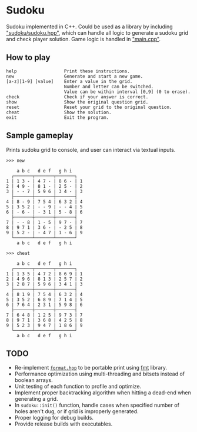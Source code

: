 # Sudoku

Sudoku implemented in C++. Could be used as a library by including ["sudoku/sudoku.hpp"](include/sudoku.hpp), which can handle all logic to generate a sudoku grid and check player solution. Game logic is handled in ["main.cpp"](src/main.cpp). 

## How to play

```text
help                  Print these instructions.
new                   Generate and start a new game.
[a-z][1-9] [value]    Enter a value in the grid.
                      Number and letter can be switched.
                      Value can be within interval [0,9] (0 to erase).
check                 Check if your answer is correct.
show                  Show the original question grid.
reset                 Reset your grid to the original question.
cheat                 Show the solution.
exit                  Exit the program.
```

## Sample gameplay

Prints sudoku grid to console, and user can interact via textual inputs.

```text
>>> new

    a b c   d e f   g h i
  ┌───────┬───────┬───────┐
1 | 1 3 - | 4 7 - | 8 6 - | 1
2 | 4 9 - | 8 1 - | 2 5 - | 2
3 | - - 7 | 5 9 6 | 3 4 - | 3
  ├───────┼───────┼───────┤
4 | 8 - 9 | 7 5 4 | 6 3 2 | 4
5 | 3 5 2 | - - 9 | - - 4 | 5
6 | - 6 - | - 3 1 | 5 - 8 | 6
  ├───────┼───────┼───────┤
7 | - - 8 | 1 - 5 | 9 7 - | 7
8 | 9 7 1 | 3 6 - | - 2 5 | 8
9 | 5 2 - | - 4 7 | 1 - 6 | 9
  └───────┴───────┴───────┘
    a b c   d e f   g h i

>>> cheat

    a b c   d e f   g h i
  ┌───────┬───────┬───────┐
1 | 1 3 5 | 4 7 2 | 8 6 9 | 1
2 | 4 9 6 | 8 1 3 | 2 5 7 | 2
3 | 2 8 7 | 5 9 6 | 3 4 1 | 3
  ├───────┼───────┼───────┤
4 | 8 1 9 | 7 5 4 | 6 3 2 | 4
5 | 3 5 2 | 6 8 9 | 7 1 4 | 5
6 | 7 6 4 | 2 3 1 | 5 9 8 | 6
  ├───────┼───────┼───────┤
7 | 6 4 8 | 1 2 5 | 9 7 3 | 7
8 | 9 7 1 | 3 6 8 | 4 2 5 | 8
9 | 5 2 3 | 9 4 7 | 1 8 6 | 9
  └───────┴───────┴───────┘
    a b c   d e f   g h i
```

## TODO

- Re-implement [`format.hpp`](include/format.hpp) to be portable print using [fmt](https://github.com/fmtlib/fmt) library.
- Performance optimization using multi-threading and bitsets instead of boolean arrays.
- Unit testing of each function to profile and optimize.
- Implement proper backtracking algorithm when hitting a dead-end when generating a grid.
- In `sudoku::init()` function, handle cases when specified number of holes aren't dug, or if grid is improperly generated.
- Proper logging for debug builds.
- Provide release builds with executables.
